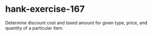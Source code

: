 # hank-exercise-167
Determine discount cost and taxed amount for given type, price, and quantity of a particular item.
